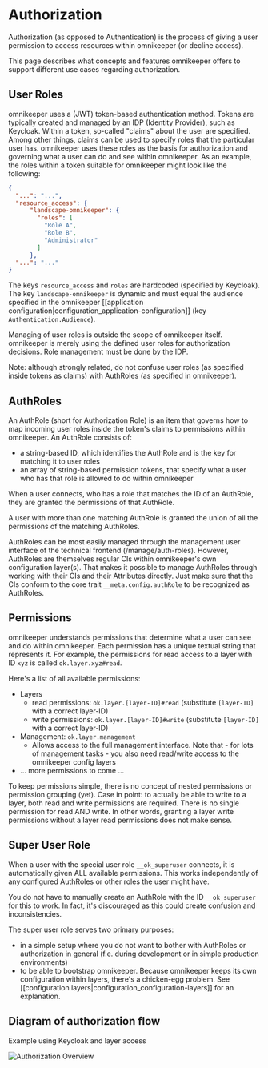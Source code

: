 # Authorization

Authorization (as opposed to Authentication) is the process of giving a user permission to access resources within omnikeeper (or decline access).

This page describes what concepts and features omnikeeper offers to support different use cases regarding authorization.

## User Roles

omnikeeper uses a (JWT) token-based authentication method. Tokens are typically created and managed by an IDP (Identity Provider), such as Keycloak. Within a token, so-called "claims" about the user are specified. Among other things, claims can be used to specify roles that the particular user has. omnikeeper uses these roles as the basis for authorization and governing what a user can do and see within omnikeeper.
As an example, the roles within a token suitable for omnikeeper might look like the following:
```json
{
  "...": "...",
  "resource_access": {
      "landscape-omnikeeper": {
        "roles": [
          "Role A",
          "Role B",
          "Administrator"
        ]
      },
  "...": "..."
}
```
The keys `resource_access` and `roles` are hardcoded (specified by Keycloak). The key `landscape-omnikeeper` is dynamic and must equal the audience specified in the omnikeeper [[application configuration|configuration_application-configuration]] (key `Authentication.Audience`).

Managing of user roles is outside the scope of omnikeeper itself. omnikeeper is merely using the defined user roles for authorization decisions. Role management must be done by the IDP.

Note: although strongly related, do not confuse user roles (as specified inside tokens as claims) with AuthRoles (as specified in omnikeeper).

## AuthRoles

An AuthRole (short for Authorization Role) is an item that governs how to map incoming user roles inside the token's claims to permissions within omnikeeper. An AuthRole consists of:
- a string-based ID, which identifies the AuthRole and is the key for matching it to user roles
- an array of string-based permission tokens, that specify what a user who has that role is allowed to do within omnikeeper

When a user connects, who has a role that matches the ID of an AuthRole, they are granted the permissions of that AuthRole.

A user with more than one matching AuthRole is granted the union of all the permissions of the matching AuthRoles.

AuthRoles can be most easily managed through the management user interface of the technical frontend (/manage/auth-roles). However, AuthRoles are themselves regular CIs within omnikeeper's own configuration layer(s). That makes it possible to manage AuthRoles through working with their CIs and their Attributes directly. Just make sure that the CIs conform to the core trait `__meta.config.authRole` to be recognized as AuthRoles.

## Permissions

omnikeeper understands permissions that determine what a user can see and do within omnikeeper. Each permission has a unique textual string that represents it. For example, the permissions for read access to a layer with ID `xyz` is called `ok.layer.xyz#read`. 

Here's a list of all available permissions:
- Layers
    - read permissions: `ok.layer.[layer-ID]#read` (substitute `[layer-ID]` with a correct layer-ID)
    - write permissions: `ok.layer.[layer-ID]#write` (substitute `[layer-ID]` with a correct layer-ID)
- Management: `ok.layer.management`
    - Allows access to the full management interface. Note that - for lots of management tasks - you also need read/write access to the omnikeeper config layers
- ... more permissions to come ...

To keep permissions simple, there is no concept of nested permissions or permission grouping (yet). Case in point: to actually be able to write to a layer, both read and write permissions are required. There is no single permission for read AND write. In other words, granting a layer write permissions without a layer read permissions does not make sense.

## Super User Role

When a user with the special user role `__ok_superuser` connects, it is automatically given ALL available permissions. This works independently of any configured AuthRoles or other roles the user might have.

You do not have to manually create an AuthRole with the ID `__ok_superuser` for this to work. In fact, it's discouraged as this could create confusion and inconsistencies. 

The super user role serves two primary purposes:
- in a simple setup where you do not want to bother with AuthRoles or authorization in general (f.e. during development or in simple production environments)
- to be able to bootstrap omnikeeper. Because omnikeeper keeps its own configuration within layers, there's a chicken-egg problem. See [[configuration layers|configuration_configuration-layers]] for an explanation.

## Diagram of authorization flow

Example using Keycloak and layer access

 ![Authorization Overview](assets/drawio/authz-overview.svg)